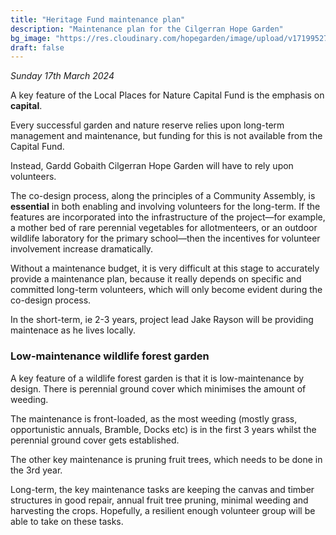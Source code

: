 ```yaml
---
title: "Heritage Fund maintenance plan"
description: "Maintenance plan for the Cilgerran Hope Garden"
bg_image: "https://res.cloudinary.com/hopegarden/image/upload/v1719952740/title-poppy.webp"
draft: false
---
```


*Sunday 17th March 2024*

A key feature of the Local Places for Nature Capital Fund is the emphasis on **capital**.

Every successful garden and nature reserve relies upon long-term management and maintenance, but funding for this is not available from the Capital Fund.

Instead, Gardd Gobaith Cilgerran Hope Garden will have to rely upon volunteers.

The co-design process, along the principles of a Community Assembly, is **essential** in both enabling and involving volunteers for the long-term. If the features are incorporated into the infrastructure of the project—for example, a mother bed of rare perennial vegetables for allotmenteers, or an outdoor wildlife laboratory for the primary school—then the incentives for volunteer involvement increase dramatically.

Without a maintenance budget, it is very difficult at this stage to accurately provide a maintenance plan, because it really depends on specific and committed long-term volunteers, which will only become evident during the co-design process.

In the short-term, ie 2-3 years, project lead Jake Rayson will be providing maintenace as he lives locally.
### Low-maintenance wildlife forest garden

A key feature of a wildlife forest garden is that it is low-maintenance by design. There is perennial ground cover which minimises the amount of weeding.

The maintenance is front-loaded, as the most weeding (mostly grass, opportunistic annuals, Bramble, Docks etc) is in the first 3 years whilst the perennial ground cover gets established.

The other key maintenance is pruning fruit trees, which needs to be done in the 3rd year.

Long-term, the key maintenance tasks are keeping the canvas and timber structures in good repair, annual fruit tree pruning, minimal weeding and harvesting the crops. Hopefully, a resilient enough volunteer group will be able to take on these tasks.

